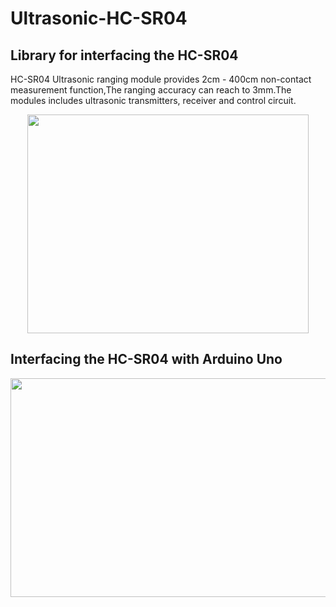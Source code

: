 <h1><b>Ultrasonic-HC-SR04</b></h1>

<h2>Library for interfacing the HC-SR04</h2>

HC-SR04 Ultrasonic ranging module provides 2cm - 400cm non-contact measurement function,The ranging accuracy can reach to 3mm.The modules includes ultrasonic transmitters, receiver and control circuit.

<p align="center">
<img width="450" height="350" src="https://raw.githubusercontent.com/Prabhuelectro/Ultrasonic-HC-SR04/master/image/HC-SR04%20Ultrasonic%20Range%20Measurement%20Module.jpg">
</p>

<h2>Interfacing the HC-SR04 with Arduino Uno</h2>

<p align="center">
<img width="650" height="350" src="https://raw.githubusercontent.com/Prabhuelectro/Ultrasonic-HC-SR04/master/image/HCSR04-with-arduino.png">
</p>
